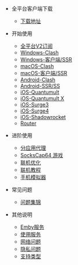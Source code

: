 - 全平台客户端下载

  - [下载地址](/resource/download)

- 开始使用

  - [全平台V2订阅](/docs/v2rayadd)
  - [Windows-Clash](/docs/clashwin)
  - [Windows-客户端/SSR](/docs/win)
  - [macOS-Clash](/docs/clashx)
  - [macOS-客户端/SSR](/docs/mac)
  - [Android-Clash](/docs/Clash-for-Android)
  - [Android-SSR/SS](/docs/android)
  - [iOS-Quantumult](/docs/ios-quan)
  - [iOS-Quantumult X](/docs/ios-quanx)
  - [iOS-Surge3](/docs/ios-surge3)
  - [iOS-Surge4](/docs/surge4)
  - [iOS-Shadowrocket](/docs/ios-shadowrocket)
  - [Router](/docs/router)


- 进阶使用

  - [分应用代理](/advanced/proxifier-ssr)
  - [SocksCap64 游戏](/advanced/sockscap64-ssr)
  - [联机优化](/advanced/nat2)
  - [联机教程](/advanced/lian-ji-jiao-cheng)
  - [手机模拟器](/advanced/mo-ni-qi)

- 常见问题

  - [问题集锦](/other/q-a)

- 其他说明

  - [Emby服务](/other/emby)
  - [使用服务](/other/use-service)
  - [网络问题](/other/net)
  - [隐私问题](/other/privacy)
  - [支持类型](/other/support)
